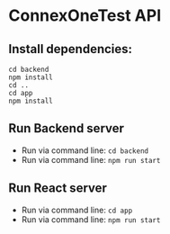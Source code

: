# ConnexOneTest API


## Install dependencies:
```
cd backend
npm install
cd ..
cd app
npm install
```

## Run Backend server

* Run via command line: ```cd backend```
* Run via command line: ```npm run start```

## Run React server

* Run via command line: ```cd app```
* Run via command line: ```npm run start```